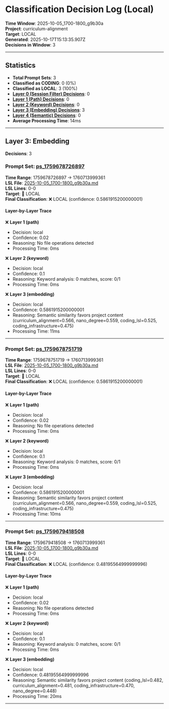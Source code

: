 # Classification Decision Log (Local)

**Time Window**: 2025-10-05_1700-1800_g9b30a<br>
**Project**: curriculum-alignment<br>
**Target**: LOCAL<br>
**Generated**: 2025-10-17T15:13:35.907Z<br>
**Decisions in Window**: 3

---

## Statistics

- **Total Prompt Sets**: 3
- **Classified as CODING**: 0 (0%)
- **Classified as LOCAL**: 3 (100%)
- **[Layer 0 (Session Filter) Decisions](#layer-0-session-filter)**: 0
- **[Layer 1 (Path) Decisions](#layer-1-path)**: 0
- **[Layer 2 (Keyword) Decisions](#layer-2-keyword)**: 0
- **[Layer 3 (Embedding) Decisions](#layer-3-embedding)**: 3
- **[Layer 4 (Semantic) Decisions](#layer-4-semantic)**: 0
- **Average Processing Time**: 14ms

---

## Layer 3: Embedding

**Decisions**: 3

### Prompt Set: [ps_1759678726897](../../history/2025-10-05_1700-1800_g9b30a.md#ps_1759678726897)

**Time Range**: 1759678726897 → 1760713999361<br>
**LSL File**: [2025-10-05_1700-1800_g9b30a.md](../../history/2025-10-05_1700-1800_g9b30a.md#ps_1759678726897)<br>
**LSL Lines**: 0-0<br>
**Target**: 📍 LOCAL<br>
**Final Classification**: ❌ LOCAL (confidence: 0.5861915200000001)

#### Layer-by-Layer Trace

❌ **Layer 1 (path)**
- Decision: local
- Confidence: 0.02
- Reasoning: No file operations detected
- Processing Time: 0ms

❌ **Layer 2 (keyword)**
- Decision: local
- Confidence: 0.1
- Reasoning: Keyword analysis: 0 matches, score: 0/1
- Processing Time: 0ms

❌ **Layer 3 (embedding)**
- Decision: local
- Confidence: 0.5861915200000001
- Reasoning: Semantic similarity favors project content (curriculum_alignment=0.566, nano_degree=0.559, coding_lsl=0.525, coding_infrastructure=0.475)
- Processing Time: 11ms

---

### Prompt Set: [ps_1759678751719](../../history/2025-10-05_1700-1800_g9b30a.md#ps_1759678751719)

**Time Range**: 1759678751719 → 1760713999361<br>
**LSL File**: [2025-10-05_1700-1800_g9b30a.md](../../history/2025-10-05_1700-1800_g9b30a.md#ps_1759678751719)<br>
**LSL Lines**: 0-0<br>
**Target**: 📍 LOCAL<br>
**Final Classification**: ❌ LOCAL (confidence: 0.5861915200000001)

#### Layer-by-Layer Trace

❌ **Layer 1 (path)**
- Decision: local
- Confidence: 0.02
- Reasoning: No file operations detected
- Processing Time: 0ms

❌ **Layer 2 (keyword)**
- Decision: local
- Confidence: 0.1
- Reasoning: Keyword analysis: 0 matches, score: 0/1
- Processing Time: 0ms

❌ **Layer 3 (embedding)**
- Decision: local
- Confidence: 0.5861915200000001
- Reasoning: Semantic similarity favors project content (curriculum_alignment=0.566, nano_degree=0.559, coding_lsl=0.525, coding_infrastructure=0.475)
- Processing Time: 10ms

---

### Prompt Set: [ps_1759679418508](../../history/2025-10-05_1700-1800_g9b30a.md#ps_1759679418508)

**Time Range**: 1759679418508 → 1760713999361<br>
**LSL File**: [2025-10-05_1700-1800_g9b30a.md](../../history/2025-10-05_1700-1800_g9b30a.md#ps_1759679418508)<br>
**LSL Lines**: 0-0<br>
**Target**: 📍 LOCAL<br>
**Final Classification**: ❌ LOCAL (confidence: 0.48195564999999996)

#### Layer-by-Layer Trace

❌ **Layer 1 (path)**
- Decision: local
- Confidence: 0.02
- Reasoning: No file operations detected
- Processing Time: 0ms

❌ **Layer 2 (keyword)**
- Decision: local
- Confidence: 0.1
- Reasoning: Keyword analysis: 0 matches, score: 0/1
- Processing Time: 0ms

❌ **Layer 3 (embedding)**
- Decision: local
- Confidence: 0.48195564999999996
- Reasoning: Semantic similarity favors project content (coding_lsl=0.482, curriculum_alignment=0.481, coding_infrastructure=0.470, nano_degree=0.448)
- Processing Time: 20ms

---

